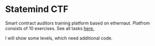 # Statemind CTF
Smart contract auditors training platform based on ethernaut. Platfrom consists of 10 exercises. See all tasks [here.](https://sme-d-02.statemind.io/) 

I will show some levels, which need additional code.  
